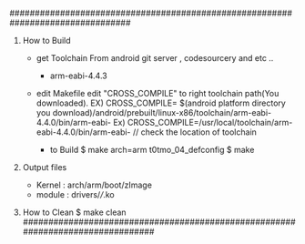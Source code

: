 ################################################################################

1. How to Build
	- get Toolchain
		From android git server , codesourcery and etc ..
		 - arm-eabi-4.4.3
		
	- edit Makefile
		edit "CROSS_COMPILE" to right toolchain path(You downloaded).
		  EX)  CROSS_COMPILE= $(android platform directory you download)/android/prebuilt/linux-x86/toolchain/arm-eabi-4.4.0/bin/arm-eabi-
		  Ex)  CROSS_COMPILE=/usr/local/toolchain/arm-eabi-4.4.0/bin/arm-eabi-		// check the location of toolchain
  	
        - to Build
          $ make arch=arm t0tmo_04_defconfig 
          $ make

2. Output files
	- Kernel : arch/arm/boot/zImage
	- module : drivers/*/*.ko

3. How to Clean	
		$ make clean
################################################################################
